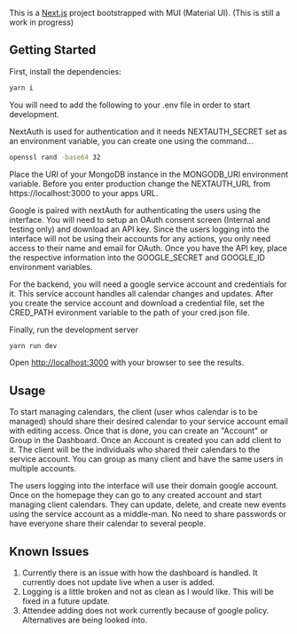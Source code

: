 This is a [Next.js](https://nextjs.org/) project bootstrapped with MUI (Material UI). (This is still a work in progress) 

## Getting Started

First, install the dependencies:

```bash
yarn i
```
You will need to add the following to your .env file in order to start development.

NextAuth is used for authentication and it needs NEXTAUTH_SECRET set as an environment variable, you can create one using the command...

```bash
openssl rand -base64 32
```

Place the URI of your MongoDB instance in the MONGODB_URI environment variable. Before you enter production change the NEXTAUTH_URL from https://localhost:3000 to your apps URL. 

Google is paired with nextAuth for authenticating the users using the interface. You will need to setup an OAuth consent screen (Internal and testing only) and download an API key. Since the users logging into the interface will not be using their accounts for any actions, you only need access to their name and email for OAuth. Once you have the API key, place the respective information into the GOOGLE_SECRET and GOOGLE_ID environment variables.

For the backend, you will need a google service account and credentials for it. This service account handles all calendar changes and updates. After you create the service account and download a credential file, set the CRED_PATH evironment variable to the path of your cred.json file.


Finally, run the development server
```bash
yarn run dev
```

Open [http://localhost:3000](http://localhost:3000) with your browser to see the results.

## Usage

To start managing calendars, the client (user whos calendar is to be managed) should share their desired calendar to your service account email with editing access. Once that is done, you can create an "Account" or Group in the Dashboard. Once an Account is created you can add client to it. The client will be the individuals who shared their calendars to the service account. You can group as many client and have the same users in multiple accounts. 

The users logging into the interface will use their domain google account. Once on the homepage they can go to any created account and start managing client calendars. They can update, delete, and create new events using the service account as a middle-man. No need to share passwords or have everyone share their calendar to several people. 

## Known Issues

1. Currently there is an issue with how the dashboard is handled. It currently does not update live when a user is added.
2. Logging is a little broken and not as clean as I would like. This will be fixed in a future update. 
3. Attendee adding does not work currently because of google policy. Alternatives are being looked into. 
